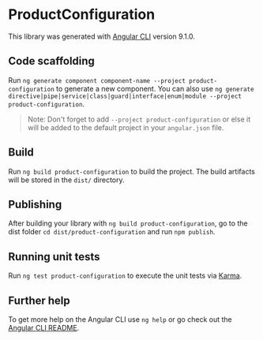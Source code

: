 # ProductConfiguration

This library was generated with [Angular CLI](https://github.com/angular/angular-cli) version 9.1.0.

## Code scaffolding

Run `ng generate component component-name --project product-configuration` to generate a new component. You can also use `ng generate directive|pipe|service|class|guard|interface|enum|module --project product-configuration`.
> Note: Don't forget to add `--project product-configuration` or else it will be added to the default project in your `angular.json` file. 

## Build

Run `ng build product-configuration` to build the project. The build artifacts will be stored in the `dist/` directory.

## Publishing

After building your library with `ng build product-configuration`, go to the dist folder `cd dist/product-configuration` and run `npm publish`.

## Running unit tests

Run `ng test product-configuration` to execute the unit tests via [Karma](https://karma-runner.github.io).

## Further help

To get more help on the Angular CLI use `ng help` or go check out the [Angular CLI README](https://github.com/angular/angular-cli/blob/master/README.md).
